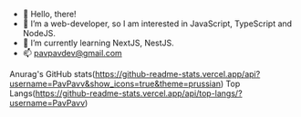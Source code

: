 - 👋 Hello, there!
- 👀 I’m a web-developer, so I am interested in JavaScript, TypeScript and NodeJS.
- 🌱 I’m currently learning NextJS, NestJS.
- 📫 pavpavdev@gmail.com

Anurag's GitHub stats(https://github-readme-stats.vercel.app/api?username=PavPavv&show_icons=true&theme=prussian)
Top Langs(https://github-readme-stats.vercel.app/api/top-langs/?username=PavPavv)

<!---
PavPavv/PavPavv is a ✨ special ✨ repository because its `README.md` (this file) appears on your GitHub profile.
You can click the Preview link to take a look at your changes.
--->
